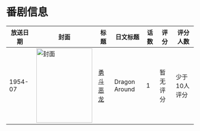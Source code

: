 # 番剧信息

|放送日期|封面|标题|日文标题|话数|评分|评分人数|
|---|---|---|---|---|---|---|
|1954-07|<img src="//lain.bgm.tv/pic/cover/c/6f/dd/359095_ok31K.jpg" alt="封面" style="width:150px;height:200px;object-fit:cover;">|[勇斗恶龙](https://bangumi.tv/subject/359095)|Dragon Around|1|暂无评分|少于10人评分|
